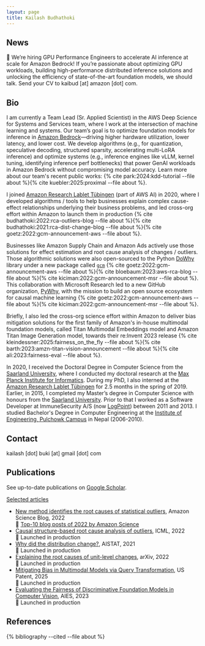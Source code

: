 ```yaml
---
layout: page
title: Kailash Budhathoki
---
```

## News
🚀 We’re hiring GPU Performance Engineers to accelerate AI inference at scale for Amazon Bedrock! If you’re passionate about optimizing GPU workloads, building high-performance distributed inference solutions and unlocking the efficiency of state-of-the-art foundation models, we should talk. Send your CV to kaibud [at] amazon [dot] com.

## Bio

I am currently a Team Lead (Sr. Applied Scientist) in the AWS Deep Science for Systems and Services team, where I work at the intersection of machine learning and systems. Our team’s goal is to optimize foundation models for inference in [Amazon Bedrock](https://aws.amazon.com/bedrock/)—driving higher hardware utilization, lower latency, and lower cost. We develop algorithms (e.g., for quantization, speculative decoding, structured sparsity, accelerating multi-LoRA inference) and optimize systems (e.g., inference engines like vLLM, kernel tuning, identifying inference perf bottlenecks) that power GenAI workloads in Amazon Bedrock without compromising model accuracy. Learn more about our team's recent public works: {% cite park:2024:kdd-tutorial --file about %}{% cite kuebler:2025:proximal --file about %}.

I joined [Amazon Research Lablet Tübingen](https://www.amazon.science/latest-news/amazons-fourth-r-d-center-in-germany-is-dedicated-to-open-ai-research) (part of AWS AI) in 2020, where I developed algorithms / tools to help businesses explain complex cause-effect relationships underlying their business problems, and led cross-org effort within Amazon to launch them in production {% cite budhathoki:2022:rca-outliers-blog --file about %}{% cite budhathoki:2021:rca-dist-change-blog --file about %}{% cite goetz:2022:gcm-announcement-aws --file about %}.
<!-- Typical business problems involved effect estimation, and root cause analysis of changes / outliers. Some solutions are still actively used in production by -->
Businesses like Amazon Supply Chain and Amazon Ads actively use those solutions for effect estimation and root cause analysis of changes / outliers.
Those algorithmic solutions were also open-sourced to the Python [DoWhy](https://github.com/py-why/dowhy) library under a new package called [`gcm`](https://www.pywhy.org/dowhy/v0.9.1/user_guide/gcm_based_inference/introduction.html) {% cite goetz:2022:gcm-announcement-aws --file about %}{% cite  bloebaum:2023:aws-rca-blog --file about %}{% cite kiciman:2022:gcm-announcement-msr --file about %}. This collaboration with Microsoft Research led to a new GitHub organization, [PyWhy](https://www.pywhy.org/), with the mission to build an open source ecosystem for causal machine learning {% cite goetz:2022:gcm-announcement-aws --file about %}{% cite kiciman:2022:gcm-announcement-msr --file about %}.
<!--  -->
Briefly, I also led the cross-org science effort within Amazon to deliver bias mitigation solutions for the first family of Amazon's in-house multimodal foundation models, called Titan Multimodal Embeddings model and Amazon Titan Image Generation model, towards their re:Invent 2023 release {% cite kleindessner:2025:fairness_on_the_fly --file about %}{% cite barth:2023:amzn-titan-vision-announcement --file about %}{% cite ali:2023:fairness-eval --file about %}.

In 2020, I received the Doctoral Degree in Computer Science from the [Saarland University](https://saarland-informatics-campus.de/), where I conducted my doctoral research at the [Max Planck Institute for Informatics](https://www.mpi-inf.mpg.de/home). During my PhD, I also interned at the [Amazon Research Lablet Tübingen](https://www.amazon.science/latest-news/amazons-fourth-r-d-center-in-germany-is-dedicated-to-open-ai-research) for 2.5 months in the spring of 2019. Earlier, in 2015, I completed my Master’s degree in Computer Science with honours from the [Saarland University](https://saarland-informatics-campus.de/). Prior to that I worked as a Software Developer at ImmuneSecurity A/S (now [LogPoint](https://www.logpoint.com/en/)) between 2011 and 2013.
I studied Bachelor's Degree in Computer Engineering at the [Institute of Engineering, Pulchowk Campus](https://pcampus.edu.np/) in Nepal (2006-2010).

## Contact

kailash [dot] buki [at] gmail [dot] com

## Publications

See up-to-date publications on [Google Scholar](https://scholar.google.com/citations?hl=en&user=O5yaQbgAAAAJ&view_op=list_works&sortby=pubdate).

<u>Selected articles</u>
- [New method identifies the root causes of statistical outliers](https://www.amazon.science/blog/new-method-identifies-the-root-causes-of-statistical-outliers), Amazon Science Blog, 2022<br/>
🎉 [Top-10 blog posts of 2022 by Amazon Science](https://www.amazon.science/blog/top-10-blog-posts-of-2022)
- [Causal structure-based root cause analysis of outliers](https://proceedings.mlr.press/v162/budhathoki22a/budhathoki22a.pdf), ICML, 2022<br/>
🚀 Launched in production
- [Why did the distribution change?](https://proceedings.mlr.press/v130/budhathoki21a/budhathoki21a.pdf), AISTAT, 2021<br/>
🚀 Launched in production
- [Explaining the root causes of unit-level changes](https://arxiv.org/pdf/2206.12986), arXiv, 2022<br/>
🚀 Launched in production
- [Mitigating Bias in Multimodal Models via Query Transformation](https://patents.google.com/patent/US12229179B1/en), US Patent, 2025<br/>
🚀 Launched in production
- [Evaluating the Fairness of Discriminative Foundation Models in Computer Vision](https://arxiv.org/pdf/2310.11867), AIES, 2023<br/>
🚀 Launched in production

## References

{% bibliography --cited --file about %}

<!-- <h1><b>Hot Topics</b></h1>
<div class="posts">
  <h3>Are you an <b>expert</b> in optimizing foundation models for inference?<br/><a>Share your CV to kaibud@ (append amazon.com)!</a></h3>
  <!-- <h3>Are you interested in optimizing foundation models for inference?<br/><a href="https://sites.google.com/view/kdd-2024-tutorial-inf-opt-/home" target="_blank">Check out our KDD'24 tutorial!</a></h3> -->
<!-- </div> -->

<!-- <h1><b>Research Internship</b></h1>
<div class="posts">
  <h3>Are you a PhD researcher working on optimizing foundation models for inference? <br/><a>Share your CV to kaibud@ (append amazon.com)!</a></h3>
</div>

<h1><b>Blog Posts</b></h1>
<div class="posts">
  {% for post in site.posts %}
  <div class="post">
    <h3 class="post-title">
      <a href="{{ post.url | absolute_url }}">
        {{ post.title }}
      </a>
    </h3>
    <span class="post-date">{{ post.date | date_to_string }}</span>
  </div>
  {% endfor %}
</div>

<div class="footer">
  <span class="disclaimer">Disclaimer: The opinions expressed here are my own and do not necessarily represent those of current or past employers.</span>
</div> -->